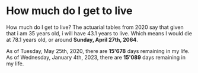 # How much do I get to live

How much do I get to live?
The actuarial tables from 2020 say that given that i am 35 years old, i will have 43.1 years to live. Which means I would die at 78.1 years old, or around **Sunday, April 27th, 2064**.

As of Tuesday, May 25th, 2020, there are **15'678** days remaining in my life.
As of Wednesday, January 4th, 2023, there are **15'089** days remaining in my life.
